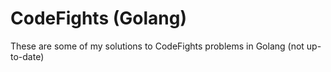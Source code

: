 # CodeFights (Golang)
These are some of my solutions to CodeFights problems in Golang (not up-to-date)
